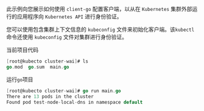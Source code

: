 此示例向您展示如何使用 `client-go` 配置客户端，以从在 `Kubernetes` 集群外部运行的应用程序向 `Kubernetes API` 进行身份验证。

您可以使用包含集群上下文信息的 `kubeconfig` 文件来初始化客户端。该`kubectl`命令还使用 `kubeconfig` 文件对集群进行身份验证。

当前项目代码

```go
[root@kubecto cluster-wai]# ls
go.mod  go.sum  main.go
```

运行`go`项目

```go
[root@kubecto cluster-wai]# go run main.go
There are 13 pods in the cluster
Found pod test-node-local-dns in namespace default
```
